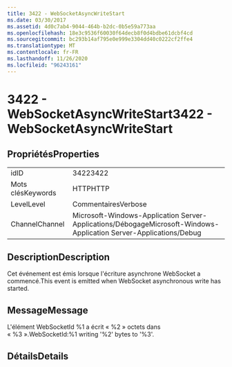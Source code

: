 ```yaml
---
title: 3422 - WebSocketAsyncWriteStart
ms.date: 03/30/2017
ms.assetid: 4d0c7ab4-9044-464b-b2dc-0b5e59a773aa
ms.openlocfilehash: 18e3c9536f60030f64decb8f0d4bdbe61dcbf4cd
ms.sourcegitcommit: bc293b14af795e0e999e3304dd40c0222cf2ffe4
ms.translationtype: MT
ms.contentlocale: fr-FR
ms.lasthandoff: 11/26/2020
ms.locfileid: "96243161"
---
```

# <a name="3422---websocketasyncwritestart"></a><span data-ttu-id="2c115-102">3422 - WebSocketAsyncWriteStart</span><span class="sxs-lookup"><span data-stu-id="2c115-102">3422 - WebSocketAsyncWriteStart</span></span>

## <a name="properties"></a><span data-ttu-id="2c115-103">Propriétés</span><span class="sxs-lookup"><span data-stu-id="2c115-103">Properties</span></span>  
  
|||  
|-|-|  
|<span data-ttu-id="2c115-104">id</span><span class="sxs-lookup"><span data-stu-id="2c115-104">ID</span></span>|<span data-ttu-id="2c115-105">3422</span><span class="sxs-lookup"><span data-stu-id="2c115-105">3422</span></span>|  
|<span data-ttu-id="2c115-106">Mots clés</span><span class="sxs-lookup"><span data-stu-id="2c115-106">Keywords</span></span>|<span data-ttu-id="2c115-107">HTTP</span><span class="sxs-lookup"><span data-stu-id="2c115-107">HTTP</span></span>|  
|<span data-ttu-id="2c115-108">Level</span><span class="sxs-lookup"><span data-stu-id="2c115-108">Level</span></span>|<span data-ttu-id="2c115-109">Commentaires</span><span class="sxs-lookup"><span data-stu-id="2c115-109">Verbose</span></span>|  
|<span data-ttu-id="2c115-110">Channel</span><span class="sxs-lookup"><span data-stu-id="2c115-110">Channel</span></span>|<span data-ttu-id="2c115-111">Microsoft-Windows-Application Server-Applications/Débogage</span><span class="sxs-lookup"><span data-stu-id="2c115-111">Microsoft-Windows-Application Server-Applications/Debug</span></span>|  
  
## <a name="description"></a><span data-ttu-id="2c115-112">Description</span><span class="sxs-lookup"><span data-stu-id="2c115-112">Description</span></span>  

 <span data-ttu-id="2c115-113">Cet événement est émis lorsque l'écriture asynchrone WebSocket a commencé.</span><span class="sxs-lookup"><span data-stu-id="2c115-113">This event is emitted when WebSocket asynchronous write has started.</span></span>  
  
## <a name="message"></a><span data-ttu-id="2c115-114">Message</span><span class="sxs-lookup"><span data-stu-id="2c115-114">Message</span></span>  

 <span data-ttu-id="2c115-115">L'élément WebSocketId %1 a écrit « %2 » octets dans « %3 ».</span><span class="sxs-lookup"><span data-stu-id="2c115-115">WebSocketId:%1 writing '%2' bytes to '%3'.</span></span>  
  
## <a name="details"></a><span data-ttu-id="2c115-116">Détails</span><span class="sxs-lookup"><span data-stu-id="2c115-116">Details</span></span>
